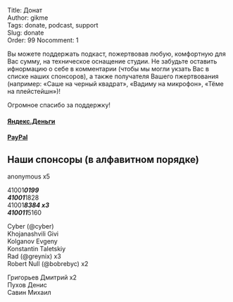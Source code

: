 Title: Донат  
Author: gikme  
Tags: donate, podcast, support  
Slug: donate  
Order: 99
Nocomment: 1

Вы можете поддержать подкаст, пожертвовав любую, комфортную для Вас сумму, на техническое оснащение студии. Не забудьте оставить ифнормацию о себе в комментарии (чтобы мы могли укзать Вас в списке наших спонсоров), а также получателя Вашего пжертвования (например: «Саше на черный квадрат», «Вадиму на микрофон», «Тёме на плейстейшн»)!

Огромное спасибо за поддержку!

#### [Яндекс.Деньги](http://yasobe.ru/na/gikme)

#### [PayPal](https://paypal.me/gikme/300)

## Наши спонсоры (в алфавитном порядке)
anonymous x5

41001***0199  
41001***1828  
41001***8384 х3  
410011***5160  

Cyber (@cyber)  
Khojanashvili Givi  
Kolganov Evgeny  
Konstantin Taletskiy  
Rad (@greynix) х3  
Robert Null (@bobrebyc) х2  

Григорьев Дмитрий х2  
Пухов Денис  
Савин Михаил  
